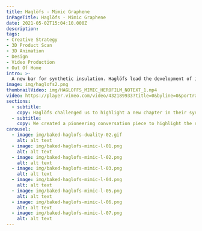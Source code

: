 ```yaml
---
title: Haglöfs - Mimic Graphene
inPageTitle: Haglöfs - Mimic Graphene
date: 2021-05-02T15:04:10.000Z
description:
tags:
- Creative Strategy
- 3D Product Scan
- 3D Animation
- Design
- Video Production
- Out Of Home
intro: >-
  A new bar for synthetic insulation.⁠ Haglöfs lead the development of insulating materials and introduce new technologies every year.
image: img/haglofs2.png
thumbnailVideo: img/HAGLOFFS_MIMIC_HEROFILM_NOTEXT_1.mp4
video: https://player.vimeo.com/video/432189933?title=0&byline=0&portrait=0
sections:
  - subtitle:
    copy: Haglöfs challenged us to highlight a new chapter in their synthetic insulation story, demonstrating the brand as a leader within the outdoor performance category. We combined performance and innovation to show the use of groundbreaking technology never seen before within outdoor performance.
  - subtitle:
    copy: We created a pioneering conversation piece to highlight the never-before-seen performance of the Mimic Graphene product. We built the entire project in 3D, utilising a scan of the hero jacket. We used different animation elements to highlight the breathable, warm and light nature of the products ready for the Nordic mountains, using the glowing ball of Mimic Graphene to create a feed-stopping, engaging content piece.
carousel:
  - image: img/baked-haglofs-duality-02.gif
    alt: alt text
  - image: img/baked-haglofs-mimic-l-01.png
    alt: alt text
  - image: img/baked-haglofs-mimic-l-02.png
    alt: alt text
  - image: img/baked-haglofs-mimic-l-03.png
    alt: alt text
  - image: img/baked-haglofs-mimic-l-04.png
    alt: alt text
  - image: img/baked-haglofs-mimic-l-05.png
    alt: alt text
  - image: img/baked-haglofs-mimic-l-06.png
    alt: alt text
  - image: img/baked-haglofs-mimic-l-07.png
    alt: alt text
---
```

